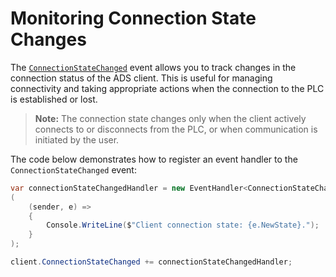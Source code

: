 # Monitoring Connection State Changes

The [`ConnectionStateChanged`](https://infosys.beckhoff.com/content/1033/tc3_ads.net/9407908619.html) event allows you to track changes in the connection status of the ADS client. This is useful for managing connectivity and taking appropriate actions when the connection to the PLC is established or lost.

> **Note:** The connection state changes only when the client actively connects to or disconnects from the PLC, or when communication is initiated by the user.

The code below demonstrates how to register an event handler to the `ConnectionStateChanged` event:
```cs
var connectionStateChangedHandler = new EventHandler<ConnectionStateChangedEventArgs>
(
    (sender, e) =>
    {
        Console.WriteLine($"Client connection state: {e.NewState}.");
    }
);

client.ConnectionStateChanged += connectionStateChangedHandler;
```